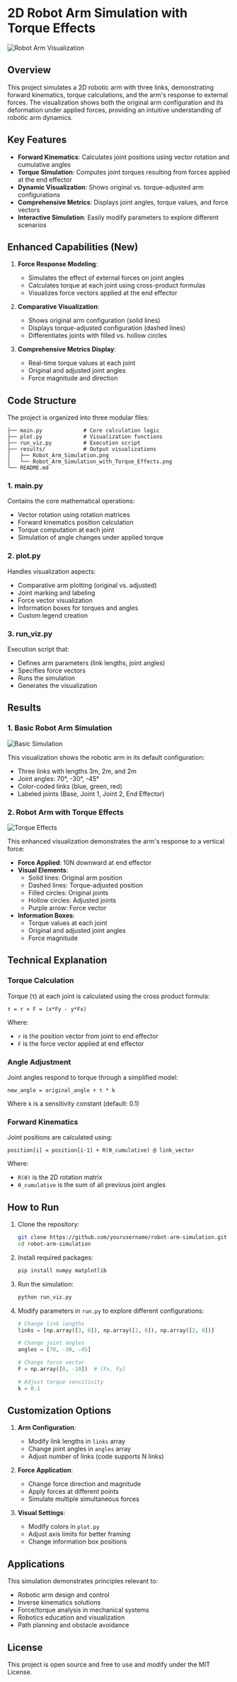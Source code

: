 # 2D Robot Arm Simulation with Torque Effects

![Robot Arm Visualization](results/Robot_Arm_Simulation_with_Torque_Effects.png)

## Overview

This project simulates a 2D robotic arm with three links, demonstrating forward kinematics, torque calculations, and the arm's response to external forces. The visualization shows both the original arm configuration and its deformation under applied forces, providing an intuitive understanding of robotic arm dynamics.

## Key Features

* **Forward Kinematics**: Calculates joint positions using vector rotation and cumulative angles
* **Torque Simulation**: Computes joint torques resulting from forces applied at the end effector
* **Dynamic Visualization**: Shows original vs. torque-adjusted arm configurations
* **Comprehensive Metrics**: Displays joint angles, torque values, and force vectors
* **Interactive Simulation**: Easily modify parameters to explore different scenarios

## Enhanced Capabilities (New)

1. **Force Response Modeling**:
   - Simulates the effect of external forces on joint angles
   - Calculates torque at each joint using cross-product formulas
   - Visualizes force vectors applied at the end effector

2. **Comparative Visualization**:
   - Shows original arm configuration (solid lines)
   - Displays torque-adjusted configuration (dashed lines)
   - Differentiates joints with filled vs. hollow circles

3. **Comprehensive Metrics Display**:
   - Real-time torque values at each joint
   - Original and adjusted joint angles
   - Force magnitude and direction

## Code Structure

The project is organized into three modular files:

```
├── main.py             # Core calculation logic
├── plot.py             # Visualization functions
├── run_viz.py          # Execution script
├── results/            # Output visualizations
│   ├── Robot_Arm_Simulation.png
│   └── Robot_Arm_Simulation_with_Torque_Effects.png
└── README.md
```

### 1. main.py
Contains the core mathematical operations:
- Vector rotation using rotation matrices
- Forward kinematics position calculation
- Torque computation at each joint
- Simulation of angle changes under applied torque

### 2. plot.py
Handles visualization aspects:
- Comparative arm plotting (original vs. adjusted)
- Joint marking and labeling
- Force vector visualization
- Information boxes for torques and angles
- Custom legend creation

### 3. run_viz.py
Execution script that:
- Defines arm parameters (link lengths, joint angles)
- Specifies force vectors
- Runs the simulation
- Generates the visualization

## Results

### 1. Basic Robot Arm Simulation
![Basic Simulation](results/Robot_Arm_Simulation.png)

This visualization shows the robotic arm in its default configuration:
- Three links with lengths 3m, 2m, and 2m
- Joint angles: 70°, -30°, -45°
- Color-coded links (blue, green, red)
- Labeled joints (Base, Joint 1, Joint 2, End Effector)

### 2. Robot Arm with Torque Effects
![Torque Effects](results/Robot_Arm_Simulation_with_Torque_Effects.png)

This enhanced visualization demonstrates the arm's response to a vertical force:
- **Force Applied**: 10N downward at end effector
- **Visual Elements**:
  - Solid lines: Original arm position
  - Dashed lines: Torque-adjusted position
  - Filled circles: Original joints
  - Hollow circles: Adjusted joints
  - Purple arrow: Force vector
- **Information Boxes**:
  - Torque values at each joint
  - Original and adjusted joint angles
  - Force magnitude

## Technical Explanation

### Torque Calculation
Torque (τ) at each joint is calculated using the cross product formula:
```
τ = r × F = (x*Fy - y*Fx)
```
Where:
- `r` is the position vector from joint to end effector
- `F` is the force vector applied at end effector

### Angle Adjustment
Joint angles respond to torque through a simplified model:
```
new_angle = original_angle + τ * k
```
Where `k` is a sensitivity constant (default: 0.1)

### Forward Kinematics
Joint positions are calculated using:
```
position[i] = position[i-1] + R(θ_cumulative) @ link_vector
```
Where:
- `R(θ)` is the 2D rotation matrix
- `θ_cumulative` is the sum of all previous joint angles

## How to Run

1. Clone the repository:
   ```bash
   git clone https://github.com/yourusername/robot-arm-simulation.git
   cd robot-arm-simulation
   ```

2. Install required packages:
   ```bash
   pip install numpy matplotlib
   ```

3. Run the simulation:
   ```bash
   python run_viz.py
   ```

4. Modify parameters in `run.py` to explore different configurations:
   ```python
   # Change link lengths
   links = [np.array([3, 0]), np.array([2, 0]), np.array([2, 0])]
   
   # Change joint angles
   angles = [70, -30, -45]
   
   # Change force vector
   F = np.array([0, -10])  # [Fx, Fy]
   
   # Adjust torque sensitivity
   k = 0.1
   ```

## Customization Options

1. **Arm Configuration**:
   - Modify link lengths in `links` array
   - Change joint angles in `angles` array
   - Adjust number of links (code supports N links)

2. **Force Application**:
   - Change force direction and magnitude
   - Apply forces at different points
   - Simulate multiple simultaneous forces

3. **Visual Settings**:
   - Modify colors in `plot.py`
   - Adjust axis limits for better framing
   - Change information box positions

## Applications

This simulation demonstrates principles relevant to:
- Robotic arm design and control
- Inverse kinematics solutions
- Force/torque analysis in mechanical systems
- Robotics education and visualization
- Path planning and obstacle avoidance

## License

This project is open source and free to use and modify under the MIT License.